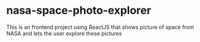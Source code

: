 # nasa-space-photo-explorer
This is an frontend project using ReactJS that shows picture of space from NASA and lets the user explore these pictures
